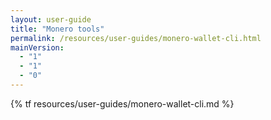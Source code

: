 ```yaml
---
layout: user-guide
title: "Monero tools"
permalink: /resources/user-guides/monero-wallet-cli.html
mainVersion:
  - "1"
  - "1"
  - "0"
---
```

{% tf resources/user-guides/monero-wallet-cli.md %}